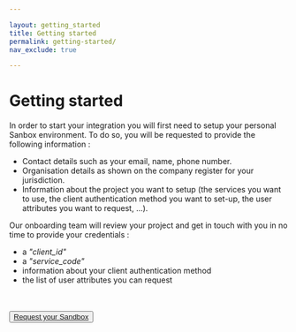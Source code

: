 ```yaml
---

layout: getting_started
title: Getting started
permalink: getting-started/
nav_exclude: true

---
```


<a name="Onboarding"></a>
# Getting started

In order to start your integration you will first need to setup your personal Sanbox environment. To do so, you will be requested to provide the following information :  

<ul>
  <li>Contact details such as your email, name, phone number.</li>
  <li>Organisation details as shown on the company register for your jurisdiction.</li>
  <li>Information about the project you want to setup (the services you want to use, the client authentication method you want to set-up, the user attributes you want to request, ...).</li>
</ul>

Our onboarding team will review your project and get in touch with you in no time to provide your credentials :

  - a <i>"client_id"</i>
  - a <i>"service_code"</i>
  - information about your client authentication method
  - the list of user attributes you can request

<br><br><button type="button"><a href="https://partner-support.itsme.be/hc/en-us/requests/new?ticket_form_id=360004640194" target="blank">Request your Sandbox</a></button>

